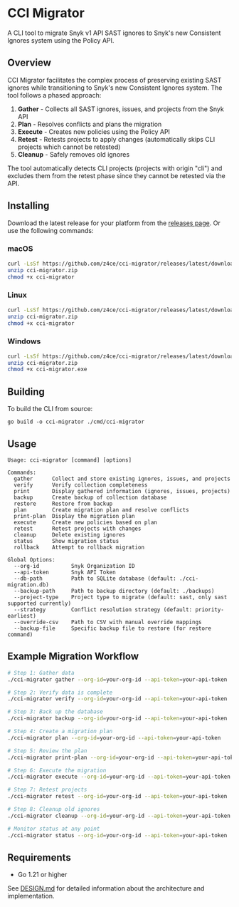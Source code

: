# CCI Migrator

A CLI tool to migrate Snyk v1 API SAST ignores to Snyk's new Consistent Ignores system using the Policy API.

## Overview

CCI Migrator facilitates the complex process of preserving existing SAST ignores while transitioning to Snyk's new Consistent Ignores system. The tool follows a phased approach:

1. **Gather** - Collects all SAST ignores, issues, and projects from the Snyk API
2. **Plan** - Resolves conflicts and plans the migration
3. **Execute** - Creates new policies using the Policy API
4. **Retest** - Retests projects to apply changes (automatically skips CLI projects which cannot be retested)
5. **Cleanup** - Safely removes old ignores

The tool automatically detects CLI projects (projects with origin "cli") and excludes them from the retest phase since they cannot be retested via the API.

## Installing
Download the latest release for your platform from the [releases page](https://github.com/z4ce/cci-migrator/releases/latest). Or use the following commands:

### macOS

```bash
curl -LsSf https://github.com/z4ce/cci-migrator/releases/latest/download/cci-migrator_Darwin_x86_64.zip -o cci-migrator.zip
unzip cci-migrator.zip
chmod +x cci-migrator
```

### Linux

```bash
curl -LsSf https://github.com/z4ce/cci-migrator/releases/latest/download/cci-migrator_Linux_x86_64.zip -o cci-migrator.zip
unzip cci-migrator.zip
chmod +x cci-migrator
```

### Windows

```bash
curl -LsSf https://github.com/z4ce/cci-migrator/releases/latest/download/cci-migrator_Windows_x86_64.zip -o cci-migrator.zip
unzip cci-migrator.zip
chmod +x cci-migrator.exe
```

## Building

To build the CLI from source:

```
go build -o cci-migrator ./cmd/cci-migrator
```

## Usage

```
Usage: cci-migrator [command] [options]

Commands:
  gather      Collect and store existing ignores, issues, and projects
  verify      Verify collection completeness
  print       Display gathered information (ignores, issues, projects)
  backup      Create backup of collection database
  restore     Restore from backup
  plan        Create migration plan and resolve conflicts
  print-plan  Display the migration plan
  execute     Create new policies based on plan
  retest      Retest projects with changes
  cleanup     Delete existing ignores
  status      Show migration status
  rollback    Attempt to rollback migration

Global Options:
  --org-id          Snyk Organization ID
  --api-token       Snyk API Token
  --db-path         Path to SQLite database (default: ./cci-migration.db)
  --backup-path     Path to backup directory (default: ./backups)
  --project-type    Project type to migrate (default: sast, only sast supported currently)
  --strategy        Conflict resolution strategy (default: priority-earliest)
  --override-csv    Path to CSV with manual override mappings
  --backup-file     Specific backup file to restore (for restore command)
```

## Example Migration Workflow

```bash
# Step 1: Gather data
./cci-migrator gather --org-id=your-org-id --api-token=your-api-token

# Step 2: Verify data is complete
./cci-migrator verify --org-id=your-org-id --api-token=your-api-token

# Step 3: Back up the database
./cci-migrator backup --org-id=your-org-id --api-token=your-api-token

# Step 4: Create a migration plan
./cci-migrator plan --org-id=your-org-id --api-token=your-api-token

# Step 5: Review the plan
./cci-migrator print-plan --org-id=your-org-id --api-token=your-api-token

# Step 6: Execute the migration
./cci-migrator execute --org-id=your-org-id --api-token=your-api-token

# Step 7: Retest projects
./cci-migrator retest --org-id=your-org-id --api-token=your-api-token

# Step 8: Cleanup old ignores
./cci-migrator cleanup --org-id=your-org-id --api-token=your-api-token

# Monitor status at any point
./cci-migrator status --org-id=your-org-id --api-token=your-api-token
```

## Requirements

- Go 1.21 or higher

See [DESIGN.md](DESIGN.md) for detailed information about the architecture and implementation. 